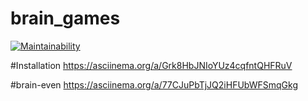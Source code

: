 # brain_games

[![Maintainability](https://api.codeclimate.com/v1/badges/a99a88d28ad37a79dbf6/maintainability)](https://codeclimate.com/github/codeclimate/codeclimate/maintainability)

#Installation
https://asciinema.org/a/Grk8HbJNIoYUz4cqfntQHFRuV

#brain-even
https://asciinema.org/a/77CJuPbTjJQ2iHFUbWFSmqGkg 
